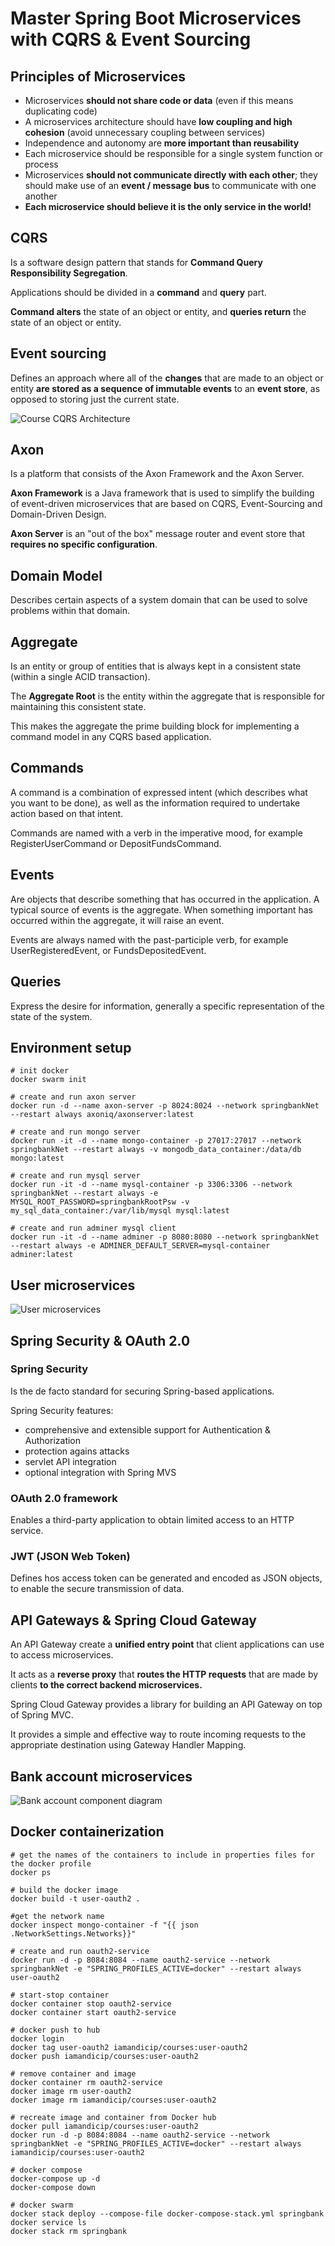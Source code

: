 # Master Spring Boot Microservices with CQRS & Event Sourcing

## Principles of Microservices

- Microservices **should not share code or data** (even if this means duplicating code)
- A microservices architecture should have **low coupling and high cohesion** (avoid unnecessary coupling between services)
- Independence and autonomy are **more important than reusability**
- Each microservice should be responsible for a single system function or process
- Microservices **should not communicate directly with each other**; they should make use of an **event / message bus** to communicate with one another
- **Each microservice should believe it is the only service in the world!**

## CQRS

Is a software design pattern that stands for **Command Query Responsibility Segregation**.

Applications should be divided in a **command** and **query** part.

**Command alters** the state of an object or entity, and **queries return** the state of an object or entity.

## Event sourcing

Defines an approach where all of the **changes** that are made to an object or entity **are stored as a sequence of immutable events** to an **event store**, as opposed to storing just the current state.

![Course CQRS Architecture](./Course+Impl+Architecture.svg)

## Axon

Is a platform that consists of the Axon Framework and the Axon Server.

**Axon Framework** is a Java framework that is used to simplify the building of event-driven microservices that are based on CQRS, Event-Sourcing and Domain-Driven Design.

**Axon Server** is an "out of the box" message router and event store that **requires no specific configuration**.

## Domain Model

Describes certain aspects of a system domain that can be used to solve problems within that domain.

## Aggregate

Is an entity or group of entities that is always kept in a consistent state (within a single ACID transaction).

The **Aggregate Root** is the entity within the aggregate that is responsible for maintaining this consistent state.

This makes the aggregate the prime building block for implementing a command model in any CQRS based application.

## Commands

A command is a combination of expressed intent (which describes what you want to be done), as well as the information required to undertake action based on that intent.

Commands are named with a verb in the imperative mood, for example RegisterUserCommand or DepositFundsCommand.

## Events

Are objects that describe something that has occurred in the application. A typical source of events is the aggregate. When something important has occurred within the aggregate, it will raise an event.

Events are always named with the past-participle verb, for example UserRegisteredEvent, or FundsDepositedEvent.

## Queries

Express the desire for information, generally a specific representation of the state of the system.

## Environment setup

```shell
# init docker
docker swarm init

# create and run axon server
docker run -d --name axon-server -p 8024:8024 --network springbankNet --restart always axoniq/axonserver:latest

# create and run mongo server
docker run -it -d --name mongo-container -p 27017:27017 --network springbankNet --restart always -v mongodb_data_container:/data/db mongo:latest

# create and run mysql server
docker run -it -d --name mysql-container -p 3306:3306 --network springbankNet --restart always -e MYSQL_ROOT_PASSWORD=springbankRootPsw -v my_sql_data_container:/var/lib/mysql mysql:latest

# create and run adminer mysql client
docker run -it -d --name adminer -p 8080:8080 --network springbankNet --restart always -e ADMINER_DEFAULT_SERVER=mysql-container adminer:latest
```

## User microservices

![User microservices](./Component+Diagram+-+User+Microservices.svg)

## Spring Security & OAuth 2.0

### Spring Security

Is the de facto standard for securing Spring-based applications.

Spring Security features:

- comprehensive and extensible support for Authentication & Authorization
- protection agains attacks
- servlet API integration
- optional integration with Spring MVS

### OAuth 2.0 framework

Enables a third-party application to obtain limited access to an HTTP service.

### JWT (JSON Web Token)

Defines hos access token can be generated and encoded as JSON objects, to enable the secure transmission of data.

## API Gateways & Spring Cloud Gateway

An API Gateway create a **unified entry point** that client applications can use to access microservices.

It acts as a **reverse proxy** that **routes the HTTP requests** that are made by clients **to the correct backend microservices.**

Spring Cloud Gateway provides a library for building an API Gateway on top of Spring MVC.

It provides a simple and effective way to route incoming requests to the appropriate destination using Gateway Handler Mapping.

## Bank account microservices

![Bank account component diagram](Component+Diagram+-+Bank+Account+Microservices.svg)

## Docker containerization

```shell
# get the names of the containers to include in properties files for the docker profile
docker ps

# build the docker image
docker build -t user-oauth2 .

#get the network name
docker inspect mongo-container -f "{{ json .NetworkSettings.Networks}}"

# create and run oauth2-service
docker run -d -p 8084:8084 --name oauth2-service --network springbankNet -e "SPRING_PROFILES_ACTIVE=docker" --restart always user-oauth2 

# start-stop container
docker container stop oauth2-service
docker container start oauth2-service

# docker push to hub
docker login
docker tag user-oauth2 iamandicip/courses:user-oauth2
docker push iamandicip/courses:user-oauth2

# remove container and image
docker container rm oauth2-service
docker image rm user-oauth2
docker image rm iamandicip/courses:user-oauth2

# recreate image and container from Docker hub
docker pull iamandicip/courses:user-oauth2
docker run -d -p 8084:8084 --name oauth2-service --network springbankNet -e "SPRING_PROFILES_ACTIVE=docker" --restart always iamandicip/courses:user-oauth2

# docker compose
docker-compose up -d
docker-compose down

# docker swarm
docker stack deploy --compose-file docker-compose-stack.yml springbank
docker service ls
docker stack rm springbank
```
